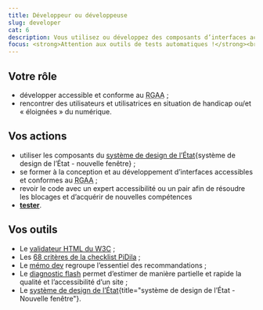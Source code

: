 ```yaml
---
title: Développeur ou développeuse
slug: developer
cat: 6
description: Vous utilisez ou développez des composants d’interfaces accessibles et conformes au RGAA
focus: <strong>Attention aux outils de tests automatiques !</strong><br> Ils ne couvrent qu’une petite partie des tests RGAA et ne peuvent pas détecter les anomalies relevant de la pertinence ou du contexte.
---
```


## Votre rôle

* développer accessible et conforme au <abbr title="Référentiel général d’amélioration de l’accessibilité">RGAA</abbr> ;
* rencontrer des utilisateurs et utilisatrices en situation de handicap ou/et « éloignées » du numérique.

## Vos actions

* utiliser les composants du [système de design de l’État](https://gouvfr.atlassian.net/wiki/spaces/DB/pages/223019574/D+veloppeurs){système de design de l’État - nouvelle fenêtre} ;
* se former à la conception et au développement d’interfaces accessibles et conformes au <abbr title="Référentiel général d’amélioration de l’accessibilité">RGAA</abbr> ;
* revoir le code avec un expert accessibilité ou un pair afin de résoudre les blocages et d’acquérir de nouvelles compétences
* [**tester**](/outils/checklist-dev/). 

## Vos outils

* Le [validateur HTML du W3C](https://validator.w3.org/) ;
* Les [68 critères de la checklist PiDila](/outils/checklist-pidila/?reference=%5B%22RGAA%22%5D&profil=%5B%22D%C3%A9veloppement%22,%22Int%C3%A9gration%22%5D) ;
* Le [mémo dev](/outils/memo-dev) regroupe l’essentiel des recommandations ;
* Le [diagnostic flash](/outils/diagnostic-flash) permet d’estimer de manière partielle et rapide la qualité et l’accessibilité d’un site ;
* Le [système de design de l’État](https://www.systeme-de-design.gouv.fr/){title="système de design de l’État - Nouvelle fenêtre"}.
